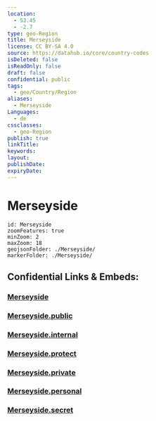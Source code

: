 ```yaml
---
location:
  - 53.45
  - -2.7
type: geo-Region
title: Merseyside
license: CC BY-SA 4.0
source: https://datahub.io/core/country-codes
isDeleted: false
isReadOnly: false
draft: false
confidential: public
tags:
  - geo/Country/Region
aliases:
  - Merseyside
Languages:
  - de
cssclasses:
  - geo-Region
publish: true
linkTitle:
keywords:
layout:
publishDate:
expiryDate:
---
```


# Merseyside

```leaflet
id: Merseyside
zoomFeatures: true 
minZoom: 2 
maxZoom: 18
geojsonFolder: ./Merseyside/
markerFolder: ./Merseyside/
```


## Confidential Links & Embeds: 

### [Merseyside](/_Standards/Earth/Continent/Europe/Europe~North/UK/England/Regions~England/North_West_England/Merseyside.md) 

### [Merseyside.public](/_public/Earth/Continent/Europe/Europe~North/UK/England/Regions~England/North_West_England/Merseyside.public.md) 

### [Merseyside.internal](/_internal/Earth/Continent/Europe/Europe~North/UK/England/Regions~England/North_West_England/Merseyside.internal.md) 

### [Merseyside.protect](/_protect/Earth/Continent/Europe/Europe~North/UK/England/Regions~England/North_West_England/Merseyside.protect.md) 

### [Merseyside.private](/_private/Earth/Continent/Europe/Europe~North/UK/England/Regions~England/North_West_England/Merseyside.private.md) 

### [Merseyside.personal](/_personal/Earth/Continent/Europe/Europe~North/UK/England/Regions~England/North_West_England/Merseyside.personal.md) 

### [Merseyside.secret](/_secret/Earth/Continent/Europe/Europe~North/UK/England/Regions~England/North_West_England/Merseyside.secret.md)

